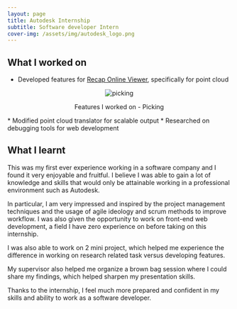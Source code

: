 ```yaml
---
layout: page
title: Autodesk Internship
subtitle: Software developer Intern
cover-img: /assets/img/autodesk_logo.png
---
```


## What I worked on
* Developed features for [Recap Online Viewer](https://www.autodesk.com.sg/products/recap/overview), specifically for point cloud
<p align = "center">
  <img src = "/assets/img/picking.gif" alt = "picking" />
</p>
<p align = "center">
 Features I worked on - Picking
</p>
* Modified point cloud translator for scalable output
* Researched on debugging tools for web development

## What I learnt
This was my first ever experience working in a software company and I found it very enjoyable and fruitful. 
I believe I was able to gain a lot of knowledge and skills that would only be attainable working in a professional environment such as Autodesk. 

In particular, I am very impressed and inspired by the project management techniques and the usage of agile ideology and scrum methods to improve workflow. 
I was also given the opportunity to work on front-end web development, a field I have zero experience on before taking on this internship. 

I was also able to work on 2 mini project, which helped me experience the difference in working on research related task versus developing features. 

My supervisor also helped me organize a brown bag session where I could share my findings, which helped sharpen my presentation skills. 

Thanks to the internship, I feel much more prepared and confident in my skills and ability to work as a software developer.
